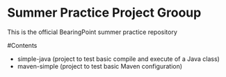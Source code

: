 # Summer Practice Project Grooup

This is the official BearingPoint summer practice repository

#Contents

* simple-java (project to test basic compile and execute of a Java class)
* maven-simple (project to test basic Maven configuration)
